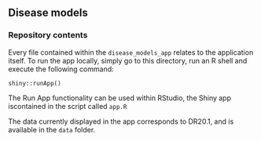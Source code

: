 ## Disease models

### Repository contents

Every file contained within the `disease_models_app` relates to the application itself.
To run the app locally, simply go to this directory, run an R shell and execute the following command:
```
shiny::runApp()
```
The Run App functionality can be used within RStudio, the Shiny app iscontained in the script called `app.R`

The data currently displayed in the app corresponds to DR20.1, and is available in the `data` folder.

